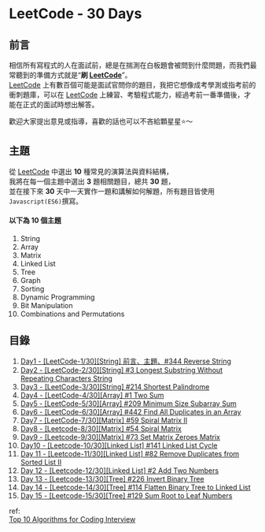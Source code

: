 # LeetCode - 30 Days
## 前言
相信所有寫程式的人在面試前，總是在揣測在白板題會被問到什麼問題，而我們最常聽到的準備方式就是“**刷 [LeetCode][1]**”。  
[LeetCode][1] 上有數百個可能是面試官問你的題目，我把它想像成考學測或指考前的衝刺題庫，可以在 [LeetCode][1] 上練習、考驗程式能力，經過考前一番準備後，才能在正式的面試時想出解答。  

歡迎大家提出意見或指導，喜歡的話也可以不吝給顆星星:star:～  

## 主題
從 [LeetCode][1] 中選出 **10** 種常見的演算法與資料結構，  
我將在每一個主題中選出 **3** 題相關題目，總共 **30** 題，  
並在接下來 **30** 天中一天實作一題和講解如何解題，所有題目皆使用`Javascript(ES6)`撰寫。  

#### 以下為 10 個主題  
1. String  
2. Array  
3. Matrix  
4. Linked List  
5. Tree  
6. Graph  
7. Sorting  
8. Dynamic Programming  
9. Bit Manipulation  
10. Combinations and Permutations  


## 目錄
1. [Day1 - [LeetCode-1/30][String] 前言、主題、#344 Reverse String](https://github.com/xxhomey19/leetcode-30days/tree/master/Day1)  
2. [Day2 - [LeetCode-2/30][String] #3 Longest Substring Without Repeating Characters String](https://github.com/xxhomey19/leetcode-30days/tree/master/Day2)  
3. [Day3 - [LeetCode-3/30][String] #214 Shortest Palindrome ](https://github.com/xxhomey19/leetcode-30days/tree/master/Day3)  
4. [Day4 - [LeetCode-4/30][Array] #1 Two Sum ](https://github.com/xxhomey19/leetcode-30days/tree/master/Day4)  
5. [Day5 - [LeetCode-5/30][Array] #209 Minimum Size Subarray Sum ](https://github.com/xxhomey19/leetcode-30days/tree/master/Day5)  
6. [Day6 - [LeetCode-6/30][Array] #442 Find All Duplicates in an Array ](https://github.com/xxhomey19/leetcode-30days/tree/master/Day6)  
7. [Day7 - [LeetCode-7/30][Matrix] #59 Spiral Matrix II ](https://github.com/xxhomey19/leetcode-30days/tree/master/Day7)  
8. [Day8 - [Leetcode-8/30][Matrix] #54 Spiral Matrix](https://github.com/xxhomey19/leetcode-30days/tree/master/Day8)  
9. [Day9 - [Leetcode-9/30][Matrix] #73 Set Matrix Zeroes Matrix](https://github.com/xxhomey19/leetcode-30days/tree/master/Day9)  
10. [Day10 - [Leetcode-10/30][Linked List] #141 Linked List Cycle](https://github.com/xxhomey19/leetcode-30days/tree/master/Day10)  
11. [Day 11 - [Leetcode-11/30][Linked List] #82 Remove Duplicates from Sorted List II ](https://github.com/xxhomey19/leetcode-30days/tree/master/Day11)  
12. [Day 12 - [Leetcode-12/30][Linked List] #2 Add Two Numbers ](https://github.com/xxhomey19/leetcode-30days/tree/master/Day12)  
13. [Day 13 - [Leetcode-13/30][Tree] #226 Invert Binary Tree ](https://github.com/xxhomey19/leetcode-30days/tree/master/Day13)  
14. [Day 14 - [Leetcode-14/30][Tree] #114 Flatten Binary Tree to Linked List](https://github.com/xxhomey19/leetcode-30days/tree/master/Day14)  
15. [Day 15 - [Leetcode-15/30][Tree] #129 Sum Root to Leaf Numbers](https://github.com/xxhomey19/leetcode-30days/tree/master/Day15)  

ref:  
[Top 10 Algorithms for Coding Interview](http://www.programcreek.com/2012/11/top-10-algorithms-for-coding-interview/)  

[1]: https://leetcode.com/
